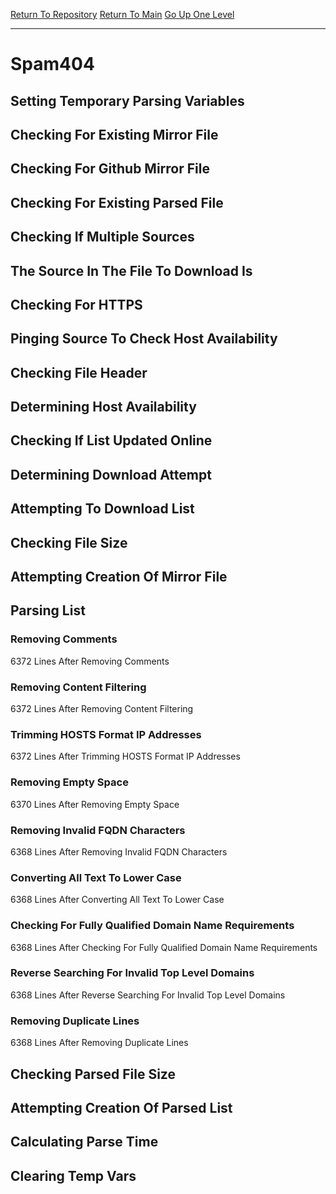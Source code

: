 [Return To Repository](https://github.com/deathbybandaid/piholeparser/)
[Return To Main](https://github.com/deathbybandaid/piholeparser/blob/dev-nomerge/RecentRunLogs/Mainlog.md)
[Go Up One Level](https://github.com/deathbybandaid/piholeparser/blob/dev-nomerge/RecentRunLogs/TopLevelScripts/30-Processing-Blacklists.md)
____________________________________
# Spam404
## Setting Temporary Parsing Variables
## Checking For Existing Mirror File
## Checking For Github Mirror File
## Checking For Existing Parsed File
## Checking If Multiple Sources
## The Source In The File To Download Is
## Checking For HTTPS
## Pinging Source To Check Host Availability
## Checking File Header
## Determining Host Availability
## Checking If List Updated Online
## Determining Download Attempt
## Attempting To Download List
## Checking File Size
## Attempting Creation Of Mirror File
## Parsing List
### Removing Comments
6372 Lines After Removing Comments
### Removing Content Filtering
6372 Lines After Removing Content Filtering
### Trimming HOSTS Format IP Addresses
6372 Lines After Trimming HOSTS Format IP Addresses
### Removing Empty Space
6370 Lines After Removing Empty Space
### Removing Invalid FQDN Characters
6368 Lines After Removing Invalid FQDN Characters
### Converting All Text To Lower Case
6368 Lines After Converting All Text To Lower Case
### Checking For Fully Qualified Domain Name Requirements
6368 Lines After Checking For Fully Qualified Domain Name Requirements
### Reverse Searching For Invalid Top Level Domains
6368 Lines After Reverse Searching For Invalid Top Level Domains
### Removing Duplicate Lines
6368 Lines After Removing Duplicate Lines
## Checking Parsed File Size
## Attempting Creation Of Parsed List
## Calculating Parse Time
## Clearing Temp Vars
